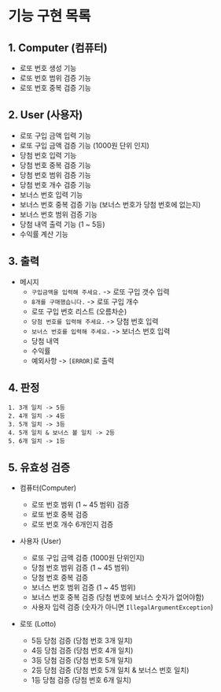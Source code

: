 # 기능 구현 목록

## 1. Computer (컴퓨터)
* 로또 번호 생성 기능
* 로또 번호 범위 검증 기능
* 로또 번호 중복 검증 기능


## 2. User (사용자)
* 로또 구입 금액 입력 기능
* 로또 구입 금액 검증 기능 (1000원 단위 인지)
* 당첨 번호 입력 기능
* 당첨 번호 중복 검증 기능
* 당첨 번호 범위 검증 기능
* 당첨 번호 개수 검증 기능
* 보너스 번호 입력 기능
* 보너스 번호 중복 검증 기능 (보너스 번호가 당첨 번호에 없는지)
* 보너스 번호 범위 검증 기능
* 당첨 내역 출력 기능 (1 ~ 5등)
* 수익률 계산 기능

## 3. 출력
* 메시지
  * ```구입금액을 입력해 주세요.``` -> 로또 구입 갯수 입력
  * ```8개를 구매했습니다.``` -> 로또 구입 개수
  * 로또 구입 번호 리스트 (오름차순)
  * ```당첨 번호를 입력해 주세요.``` -> 당첨 번호 입력
  * ```보너스 번호를 입력해 주세요.``` -> 보너스 번호 입력
  * 당첨 내역
  * 수익률
  * 예외사항 -> ```[ERROR]```로 출력

## 4. 판정
    1. 3개 일치 -> 5등
    2. 4개 일치 -> 4등
    3. 5개 일치 -> 3등
    4. 5개 일치 & 보너스 볼 일치 -> 2등
    5. 6개 일치 -> 1등

## 5. 유효성 검증
* 컴퓨터(Computer)
  * 로또 번호 범위 (1 ~ 45 범위) 검증
  * 로또 번호 중복 검증
  * 로또 번호 개수 6개인지 검증

* 사용자 (User)
  * 로또 구입 금액 검증 (1000원 단위인지)
  * 당첨 번호 범위 검증 (1 ~ 45 범위)
  * 당첨 번호 중복 검증
  * 보너스 번호 범위 검증 (1 ~ 45 범위)
  * 보너스 번호 중복 검증 (당첨 번호에 보너스 숫자가 없어야함)
  * 사용자 입력 검증 (숫자가 아니면 ```IllegalArgumentException```)

* 로또 (Lotto)
  * 5등 당첨 검증 (당첨 번호 3개 일치)
  * 4등 당첨 검증 (당첨 번호 4개 일치)
  * 3등 당첨 검증 (당첨 번호 5개 일치)
  * 2등 당첨 검증 (당첨 번호 5개 일치 & 보너스 번호 일치)
  * 1등 당첨 검증 (당첨 번호 6개 일치)